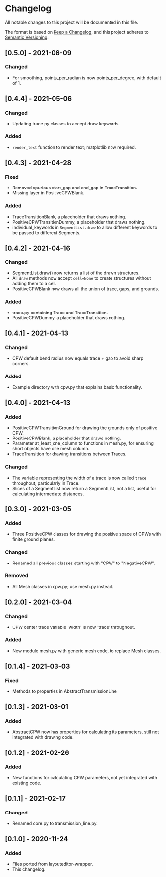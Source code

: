 # Changelog
All notable changes to this project will be documented in this file.

The format is based on [Keep a Changelog](https://keepachangelog.com/en/1.0.0/),
and this project adheres to [Semantic Versioning](https://semver.org/spec/v2.0.0.html).

## [0.5.0] - 2021-06-09
### Changed
- For smoothing, points_per_radian is now points_per_degree, with default of 1.

## [0.4.4] - 2021-05-06
### Changed
- Updating trace.py classes to accept draw keywords.

### Added
- `render_text` function to render text; matplotlib now required.

## [0.4.3] - 2021-04-28
### Fixed
- Removed spurious start_gap and end_gap in TraceTransition.
- Missing layer in PositiveCPWBlank.

### Added
- TraceTransitionBlank, a placeholder that draws nothing.
- PositiveCPWTransitionDummy, a placeholder that draws nothing.
- individual_keywords in `SegmentList.draw` to allow different keywords to be passed to different Segments.

## [0.4.2] - 2021-04-16
### Changed
- SegmentList.draw() now returns a list of the drawn structures.
- All `draw` methods now accept `cell=None` to create structures without adding them to a cell.
- PositiveCPWBlank now draws all the union of trace, gaps, and grounds.

### Added
- trace.py containing Trace and TraceTransition.
- PositiveCPWDummy, a placeholder that draws nothing.

## [0.4.1] - 2021-04-13
### Changed
- CPW default bend radius now equals trace + gap to avoid sharp corners.

### Added
- Example directory with cpw.py that explains basic functionality.

## [0.4.0] - 2021-04-13
### Added
- PositiveCPWTransitionGround for drawing the grounds only of positive CPW.
- PositiveCPWBlank, a placeholder that draws nothing.
- Parameter at_least_one_column to functions in mesh.py, for ensuring short objects have one mesh column.
- TraceTransition for drawing transitions between Traces.

### Changed
- The variable representing the width of a trace is now called `trace` throughout, particularly in Trace.
- Slices of a SegmentList now return a SegmentList, not a list, useful for calculating intermediate distances.

## [0.3.0] - 2021-03-05
### Added
- Three PositiveCPW classes for drawing the positive space of CPWs with finite ground planes.

### Changed 
- Renamed all previous classes starting with "CPW" to "NegativeCPW".

### Removed
- All Mesh classes in cpw.py; use mesh.py instead.

## [0.2.0] - 2021-03-04
### Changed
- CPW center trace variable 'width' is now 'trace' throughout.

### Added
- New module mesh.py with generic mesh code, to replace Mesh classes.

## [0.1.4] - 2021-03-03
### Fixed
- Methods to properties in AbstractTransmissionLine

## [0.1.3] - 2021-03-01
### Added
- AbstractCPW now has properties for calculating its parameters, still not integrated with drawing code.

## [0.1.2] - 2021-02-26
### Added
- New functions for calculating CPW parameters, not yet integrated with existing code.

## [0.1.1] - 2021-02-17
### Changed
- Renamed core.py to transmission_line.py.

## [0.1.0] - 2020-11-24
### Added
- Files ported from layouteditor-wrapper.
- This changelog.